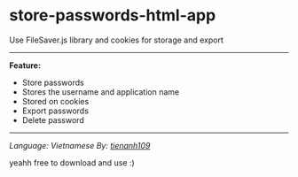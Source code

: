# store-passwords-html-app
Use FileSaver.js library and cookies for storage and export

----------

**Feature:**
- Store passwords
- Stores the username and application name
- Stored on cookies
- Export passwords
- Delete password

-----------

*Language: Vietnamese*
*By: [tienanh109](https://youtube.com/@tienanh90)*


yeahh free to download and use :)
